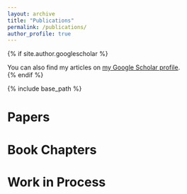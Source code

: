 ```yaml
---
layout: archive
title: "Publications"
permalink: /publications/
author_profile: true
---
```


{% if site.author.googlescholar %}
  <div class="wordwrap">You can also find my articles on <a href="{{https://scholar.google.com/citations?hl=es&view_op=list_works&gmla=ABOlHiwuf9sATTo7se-3X7bmo4SA5SZJ4AvQ0JtHW31fkd2GL-1R_Ox5NdhUyaHt4hA-DT6gV_Hpq4hf9XbqOx203GA0iEX9jw&user=KmWgrhUAAAAJ}}">my Google Scholar profile</a>.</div>
{% endif %}

{% include base_path %}

# Papers

# Book Chapters

# Work in Process

